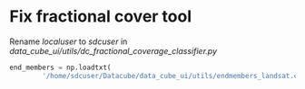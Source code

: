 # Fix fractional cover tool
Rename _localuser_ to _sdcuser_ in  *data_cube_ui/utils/dc_fractional_coverage_classifier.py*
```python
end_members = np.loadtxt(
        '/home/sdcuser/Datacube/data_cube_ui/utils/endmembers_landsat.csv', delimiter=',')
```

